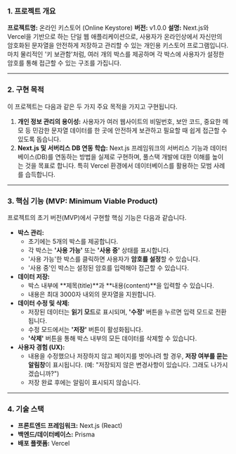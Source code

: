 ### **1. 프로젝트 개요**

**프로젝트명:** 온라인 키스토어 (Online Keystore)
**버전:** v1.0.0
**설명:** Next.js와 Vercel을 기반으로 하는 단일 웹 애플리케이션으로, 사용자가 온라인상에서 자신만의 암호화된 문자열을 안전하게 저장하고 관리할 수 있는 개인용 키스토어 프로그램입니다. 마치 물리적인 '키 보관함'처럼, 여러 개의 박스를 제공하며 각 박스에 사용자가 설정한 암호를 통해 접근할 수 있는 구조를 가집니다.

-----

### **2. 구현 목적**

이 프로젝트는 다음과 같은 두 가지 주요 목적을 가지고 구현됩니다.

1.  **개인 정보 관리의 용이성:** 사용자가 여러 웹사이트의 비밀번호, 보안 코드, 중요한 메모 등 민감한 문자열 데이터를 한 곳에 안전하게 보관하고 필요할 때 쉽게 접근할 수 있도록 돕습니다.
2.  **Next.js 및 서버리스 DB 연동 학습:** Next.js 프레임워크의 서버리스 기능과 데이터베이스(DB)를 연동하는 방법을 실제로 구현하며, 풀스택 개발에 대한 이해를 높이는 것을 목표로 합니다. 특히 Vercel 환경에서 데이터베이스를 활용하는 모범 사례를 습득합니다.

-----

### **3. 핵심 기능 (MVP: Minimum Viable Product)**

프로젝트의 초기 버전(MVP)에서 구현할 핵심 기능은 다음과 같습니다.

  * **박스 관리:**
      * 초기에는 5개의 박스를 제공합니다.
      * 각 박스는 **'사용 가능'** 또는 **'사용 중'** 상태를 표시합니다.
      * '사용 가능'한 박스를 클릭하면 사용자가 **암호를 설정**할 수 있습니다.
      * '사용 중'인 박스는 설정된 암호를 입력해야 접근할 수 있습니다.
  * **데이터 저장:**
      * 박스 내부에 \*\*제목(title)\*\*과 \*\*내용(content)\*\*을 입력할 수 있습니다.
      * 내용은 최대 3000자 내외의 문자열을 지원합니다.
  * **데이터 수정 및 삭제:**
      * 저장된 데이터는 **읽기 모드**로 표시되며, **'수정'** 버튼을 누르면 입력 모드로 전환됩니다.
      * 수정 모드에서는 **'저장'** 버튼이 활성화됩니다.
      * **'삭제'** 버튼을 통해 박스 내부의 모든 데이터를 삭제할 수 있습니다.
  * **사용자 경험 (UX):**
      * 내용을 수정했으나 저장하지 않고 페이지를 벗어나려 할 경우, **저장 여부를 묻는 알림창**이 표시됩니다. (예: "저장되지 않은 변경사항이 있습니다. 그래도 나가시겠습니까?")
      * 저장 완료 후에는 알림이 표시되지 않습니다.

-----

### **4. 기술 스택**

  * **프론트엔드 프레임워크:** Next.js (React)
  * **백엔드/데이터베이스:** Prisma
  * **배포 플랫폼:** Vercel
